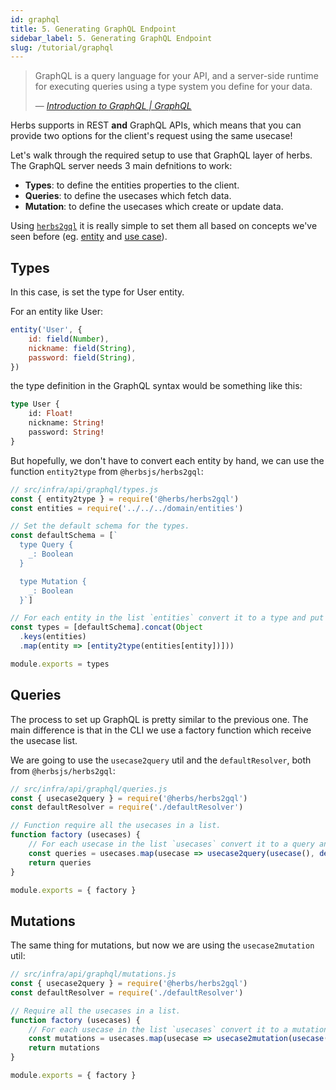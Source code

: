 ```yaml
---
id: graphql
title: 5. Generating GraphQL Endpoint
sidebar_label: 5. Generating GraphQL Endpoint
slug: /tutorial/graphql
---
```


> GraphQL is a query language for your API, and a server-side runtime for executing queries using a type system you define for your data.
>
> — [*Introduction to GraphQL | GraphQL*](https://graphql.org/learn)

Herbs supports in REST **and** GraphQL APIs, which means that you can provide two options for the client's request using the same usecase!

Let's walk through the required setup to use that GraphQL layer of herbs. The GraphQL server needs 3 main defnitions to work:

- **Types**: to define the entities properties to the client.
- **Queries**: to define the usecases which fetch data.
- **Mutation**: to define the usecases which create or update data.

Using [`herbs2gql`](/docs/glues/herbs2gql) it is really simple to set them all based on concepts we've seen before (eg. [entity](/docs/entity/getting-started) and [use case](/docs/usecase/getting-started)).

## Types

In this case, is set the type for User entity.

For an entity like User:

```js
entity('User', {
    id: field(Number),
    nickname: field(String),
    password: field(String),
})
```

the type definition in the GraphQL syntax would be something like this:

```graphql
type User {
    id: Float!
    nickname: String!
    password: String!
}
```

But hopefully, we don't have to convert each entity by hand, we can use the function `entity2type` from `@herbsjs/herbs2gql`:

```js
// src/infra/api/graphql/types.js
const { entity2type } = require('@herbs/herbs2gql')
const entities = require('../../../domain/entities')

// Set the default schema for the types.
const defaultSchema = [`
  type Query {
    _: Boolean
  }

  type Mutation {
    _: Boolean
  }`]

// For each entity in the list `entities` convert it to a type and put it in the list of `types`.
const types = [defaultSchema].concat(Object
  .keys(entities)
  .map(entity => [entity2type(entities[entity])]))

module.exports = types
```

## Queries

The process to set up GraphQL is pretty similar to the previous one. The main difference is that in the CLI we use a factory function which receive the usecase list.

We are going to use the `usecase2query` util and the `defaultResolver`, both from `@herbsjs/herbs2gql`:

```js
// src/infra/api/graphql/queries.js
const { usecase2query } = require('@herbs/herbs2gql')
const defaultResolver = require('./defaultResolver')

// Function require all the usecases in a list.
function factory (usecases) {
    // For each usecase in the list `usecases` convert it to a query and put it in the list of `queries`.
    const queries = usecases.map(usecase => usecase2query(usecase(), defaultResolver(usecase)))
    return queries  
}

module.exports = { factory }
```

## Mutations

The same thing for mutations, but now we are using the `usecase2mutation` util:

```js
// src/infra/api/graphql/mutations.js
const { usecase2query } = require('@herbs/herbs2gql')
const defaultResolver = require('./defaultResolver')

// Require all the usecases in a list.
function factory (usecases) {
    // For each usecase in the list `usecases` convert it to a mutation and put it in the list of `mutations`.
    const mutations = usecases.map(usecase => usecase2mutation(usecase(), defaultResolver(usecase)))
    return mutations
}

module.exports = { factory }
```
